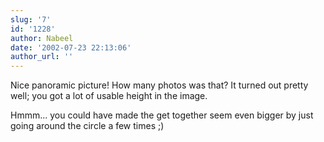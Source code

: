 ```yaml
---
slug: '7'
id: '1228'
author: Nabeel
date: '2002-07-23 22:13:06'
author_url: ''
---
```

Nice panoramic picture!  How many photos was that?  It turned out pretty well; you got a lot of usable height in the image.

Hmmm... you could have made the get together seem even bigger by just going around the circle a few times ;)
